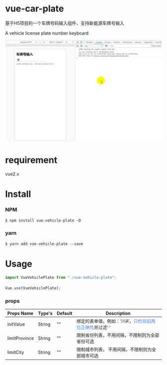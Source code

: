 # vue-car-plate
基于H5项目的一个车牌号码输入组件，支持新能源车牌号输入

A vehicle license plate number keyboard

![preview pic](./src/assets/preview.gif)

# requirement

vue2.x

# Install

### NPM

```shell
$ npm install vue-vehicle-plate -D
```

### yarn

```shell
$ yarn add vue-vehicle-plate --save
```

# Usage

```javascript
import VueVehiclePlate from "./vue-vehicle-plate";

Vue.use(VueVehiclePlate);
```
### props

| Props Name   | Type's | Default   | Description   |
| :----------- | ------ | --------- | ------------- |
| initValue | String | "" | 绑定的表单值，例如：‘川A’，<font color=#4285f4>只检验前两位正确性</font>并过滤‘·’ |
| limitProvince | String | "" | 限制省份列表，不用间隔，不限制则为全部省份可选 |
| limitCity | String | "" |  限制城市列表， 不用间隔，不限制则为全部城市可选 |


